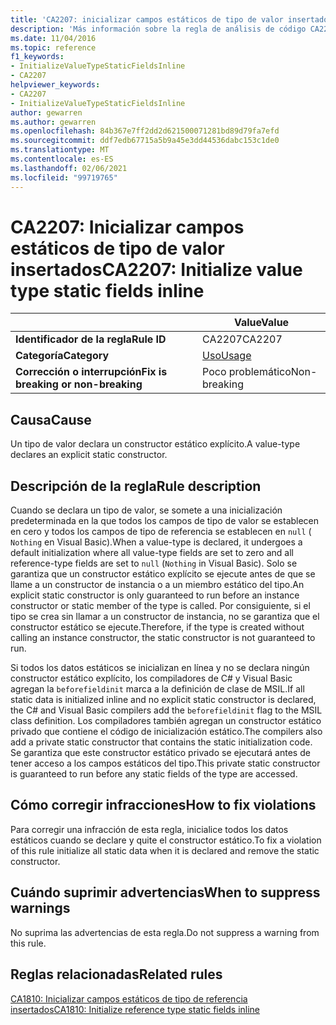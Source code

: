 ```yaml
---
title: 'CA2207: inicializar campos estáticos de tipo de valor insertados (análisis de código)'
description: 'Más información sobre la regla de análisis de código CA2207: inicializar campos estáticos de tipo de valor insertados'
ms.date: 11/04/2016
ms.topic: reference
f1_keywords:
- InitializeValueTypeStaticFieldsInline
- CA2207
helpviewer_keywords:
- CA2207
- InitializeValueTypeStaticFieldsInline
author: gewarren
ms.author: gewarren
ms.openlocfilehash: 84b367e7ff2dd2d621500071281bd89d79fa7efd
ms.sourcegitcommit: ddf7edb67715a5b9a45e3dd44536dabc153c1de0
ms.translationtype: MT
ms.contentlocale: es-ES
ms.lasthandoff: 02/06/2021
ms.locfileid: "99719765"
---
```

# <a name="ca2207-initialize-value-type-static-fields-inline"></a><span data-ttu-id="b0d55-103">CA2207: Inicializar campos estáticos de tipo de valor insertados</span><span class="sxs-lookup"><span data-stu-id="b0d55-103">CA2207: Initialize value type static fields inline</span></span>

| | <span data-ttu-id="b0d55-104">Value</span><span class="sxs-lookup"><span data-stu-id="b0d55-104">Value</span></span> |
|-|-|
| <span data-ttu-id="b0d55-105">**Identificador de la regla**</span><span class="sxs-lookup"><span data-stu-id="b0d55-105">**Rule ID**</span></span> |<span data-ttu-id="b0d55-106">CA2207</span><span class="sxs-lookup"><span data-stu-id="b0d55-106">CA2207</span></span>|
| <span data-ttu-id="b0d55-107">**Categoría**</span><span class="sxs-lookup"><span data-stu-id="b0d55-107">**Category**</span></span> |[<span data-ttu-id="b0d55-108">Uso</span><span class="sxs-lookup"><span data-stu-id="b0d55-108">Usage</span></span>](usage-warnings.md)|
| <span data-ttu-id="b0d55-109">**Corrección o interrupción**</span><span class="sxs-lookup"><span data-stu-id="b0d55-109">**Fix is breaking or non-breaking**</span></span> |<span data-ttu-id="b0d55-110">Poco problemático</span><span class="sxs-lookup"><span data-stu-id="b0d55-110">Non-breaking</span></span>|

## <a name="cause"></a><span data-ttu-id="b0d55-111">Causa</span><span class="sxs-lookup"><span data-stu-id="b0d55-111">Cause</span></span>

<span data-ttu-id="b0d55-112">Un tipo de valor declara un constructor estático explícito.</span><span class="sxs-lookup"><span data-stu-id="b0d55-112">A value-type declares an explicit static constructor.</span></span>

## <a name="rule-description"></a><span data-ttu-id="b0d55-113">Descripción de la regla</span><span class="sxs-lookup"><span data-stu-id="b0d55-113">Rule description</span></span>

<span data-ttu-id="b0d55-114">Cuando se declara un tipo de valor, se somete a una inicialización predeterminada en la que todos los campos de tipo de valor se establecen en cero y todos los campos de tipo de referencia se establecen en `null` ( `Nothing` en Visual Basic).</span><span class="sxs-lookup"><span data-stu-id="b0d55-114">When a value-type is declared, it undergoes a default initialization where all value-type fields are set to zero and all reference-type fields are set to `null` (`Nothing` in Visual Basic).</span></span> <span data-ttu-id="b0d55-115">Solo se garantiza que un constructor estático explícito se ejecute antes de que se llame a un constructor de instancia o a un miembro estático del tipo.</span><span class="sxs-lookup"><span data-stu-id="b0d55-115">An explicit static constructor is only guaranteed to run before an instance constructor or static member of the type is called.</span></span> <span data-ttu-id="b0d55-116">Por consiguiente, si el tipo se crea sin llamar a un constructor de instancia, no se garantiza que el constructor estático se ejecute.</span><span class="sxs-lookup"><span data-stu-id="b0d55-116">Therefore, if the type is created without calling an instance constructor, the static constructor is not guaranteed to run.</span></span>

<span data-ttu-id="b0d55-117">Si todos los datos estáticos se inicializan en línea y no se declara ningún constructor estático explícito, los compiladores de C# y Visual Basic agregan la `beforefieldinit` marca a la definición de clase de MSIL.</span><span class="sxs-lookup"><span data-stu-id="b0d55-117">If all static data is initialized inline and no explicit static constructor is declared, the C# and Visual Basic compilers add the `beforefieldinit` flag to the MSIL class definition.</span></span> <span data-ttu-id="b0d55-118">Los compiladores también agregan un constructor estático privado que contiene el código de inicialización estático.</span><span class="sxs-lookup"><span data-stu-id="b0d55-118">The compilers also add a private static constructor that contains the static initialization code.</span></span> <span data-ttu-id="b0d55-119">Se garantiza que este constructor estático privado se ejecutará antes de tener acceso a los campos estáticos del tipo.</span><span class="sxs-lookup"><span data-stu-id="b0d55-119">This private static constructor is guaranteed to run before any static fields of the type are accessed.</span></span>

## <a name="how-to-fix-violations"></a><span data-ttu-id="b0d55-120">Cómo corregir infracciones</span><span class="sxs-lookup"><span data-stu-id="b0d55-120">How to fix violations</span></span>

<span data-ttu-id="b0d55-121">Para corregir una infracción de esta regla, inicialice todos los datos estáticos cuando se declare y quite el constructor estático.</span><span class="sxs-lookup"><span data-stu-id="b0d55-121">To fix a violation of this rule initialize all static data when it is declared and remove the static constructor.</span></span>

## <a name="when-to-suppress-warnings"></a><span data-ttu-id="b0d55-122">Cuándo suprimir advertencias</span><span class="sxs-lookup"><span data-stu-id="b0d55-122">When to suppress warnings</span></span>

<span data-ttu-id="b0d55-123">No suprima las advertencias de esta regla.</span><span class="sxs-lookup"><span data-stu-id="b0d55-123">Do not suppress a warning from this rule.</span></span>

## <a name="related-rules"></a><span data-ttu-id="b0d55-124">Reglas relacionadas</span><span class="sxs-lookup"><span data-stu-id="b0d55-124">Related rules</span></span>

[<span data-ttu-id="b0d55-125">CA1810: Inicializar campos estáticos de tipo de referencia insertados</span><span class="sxs-lookup"><span data-stu-id="b0d55-125">CA1810: Initialize reference type static fields inline</span></span>](ca1810.md)
